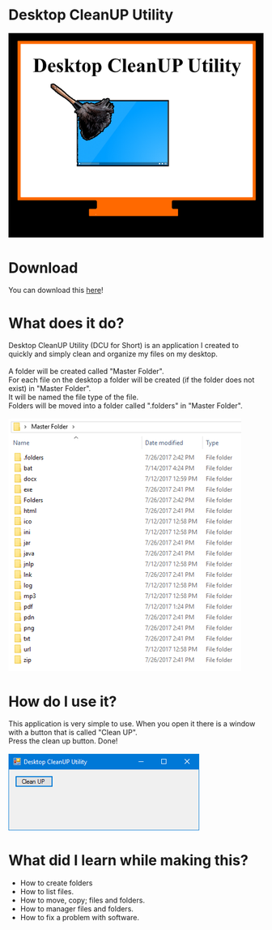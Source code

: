 # Desktop CleanUP Utility
<img src="https://raw.githubusercontent.com/JusticePro/DesktopCleanup/master/DCU%20Lego.png"></img>
<h1>Download</h1>
You can download this <a href="https://github.com/JusticePro/DesktopCleanup/releases">here</a>!<br>
<h1>What does it do?</h1>
Desktop CleanUP Utility (DCU for Short) is an application I created to quickly and simply clean and organize my files on my desktop.<br>
<br>
A folder will be created called "Master Folder".<br>
For each file on the desktop a folder will be created (if the folder does not exist) in "Master Folder".<br>
It will be named the file type of the file.<br>
Folders will be moved into a folder called ".folders" in "Master Folder".<br>
<br>
<img src="https://raw.githubusercontent.com/JusticePro/DesktopCleanup/master/folder.png"></img>
<h1>How do I use it?</h1>
This application is very simple to use. When you open it there is a window with a button that is called "Clean UP".<br>
Press the clean up button. Done!<br>
<br>
<img src="https://raw.githubusercontent.com/JusticePro/DesktopCleanup/master/window.png"></img>
<h1>What did I learn while making this?</h1> 
<ul>
<li>How to create folders</li>
<li>How to list files.</li>
<li>How to move, copy; files and folders.</li>
<li>How to manager files and folders.</li>
<li>How to fix a problem with software.</li>
</ul>
